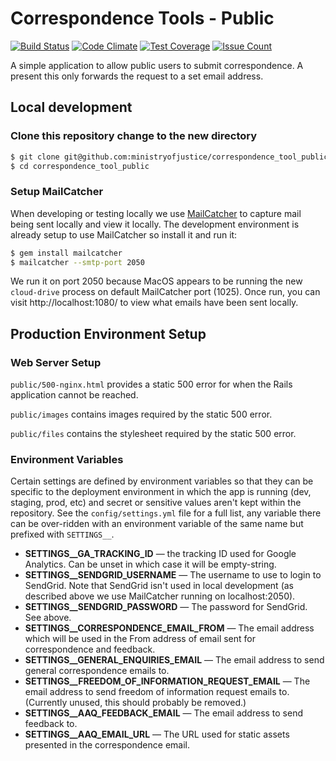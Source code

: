 # Correspondence Tools - Public
[![Build Status](https://travis-ci.org/ministryofjustice/correspondence_tool_public.svg?branch=develop)](https://travis-ci.org/ministryofjustice/correspondence_tool_public) [![Code Climate](https://codeclimate.com/github/ministryofjustice/correspondence_tool_public/badges/gpa.svg)](https://codeclimate.com/github/ministryofjustice/correspondence_tool_public) [![Test Coverage](https://codeclimate.com/github/ministryofjustice/correspondence_tool_public/badges/coverage.svg)](https://codeclimate.com/github/ministryofjustice/correspondence_tool_public/coverage) [![Issue Count](https://codeclimate.com/github/ministryofjustice/correspondence_tool_public/badges/issue_count.svg)](https://codeclimate.com/github/ministryofjustice/correspondence_tool_public)


A simple application to allow public users to submit correspondence. A present this only forwards the request to a set email address.

## Local development

### Clone this repository change to the new directory

```bash
$ git clone git@github.com:ministryofjustice/correspondence_tool_public.git
$ cd correspondence_tool_public
```

### Setup MailCatcher

When developing or testing locally we use
[MailCatcher](https://mailcatcher.me/) to capture mail being sent locally and
view it locally. The development environment is already setup to use
MailCatcher so install it and run it:

```bash
$ gem install mailcatcher
$ mailcatcher --smtp-port 2050
```

We run it on port 2050 because MacOS appears to be running the new
`cloud-drive` process on default MailCatcher port (1025). Once run, you can
visit http://localhost:1080/ to view what emails have been sent locally.

## Production Environment Setup

### Web Server Setup

`public/500-nginx.html` provides a static 500 error for when the Rails application cannot be reached.

`public/images` contains images required by the static 500 error.

`public/files` contains the stylesheet required by the static 500 error.

### Environment Variables

Certain settings are defined by environment variables so that they can be
specific to the deployment environment in which the app is running (dev,
staging, prod, etc) and secret or sensitive values aren't kept within the
repository. See the `config/settings.yml` file for a full list, any variable
there can be over-ridden with an environment variable of the same name but
prefixed with `SETTINGS__`.

* **SETTINGS__GA_TRACKING_ID** — the tracking ID used for Google
  Analytics. Can be unset in which case it will be empty-string.
* **SETTINGS__SENDGRID_USERNAME** — The username to use to login
  to SendGrid. Note that SendGrid isn't used in local development (as
  described above we use MailCatcher running on localhost:2050).
* **SETTINGS__SENDGRID_PASSWORD** — The password for SendGrid. See above.
* **SETTINGS__CORRESPONDENCE_EMAIL_FROM** — The email address
  which will be used in the From address of email sent for correspondence and
  feedback.
* **SETTINGS__GENERAL_ENQUIRIES_EMAIL** — The email address to
  send general correspondence emails to.
* **SETTINGS__FREEDOM_OF_INFORMATION_REQUEST_EMAIL** — The email
  address to send freedom of information request emails to. (Currently unused,
  this should probably be removed.)
* **SETTINGS__AAQ_FEEDBACK_EMAIL** — The email address to send
  feedback to.
* **SETTINGS__AAQ_EMAIL_URL** — The URL used for static assets
  presented in the correspondence email.

